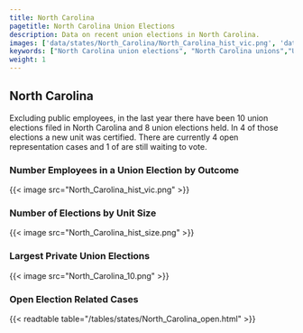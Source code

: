 ```yaml
---
title: North Carolina
pagetitle: North Carolina Union Elections
description: Data on recent union elections in North Carolina.
images: ['data/states/North_Carolina/North_Carolina_hist_vic.png', 'data/states/North_Carolina/North_Carolina_hist_size.png', 'data/states/North_Carolina/North_Carolina_10.png']
keywords: ["North Carolina union elections", "North Carolina unions","Union elections"]
weight: 1
---
```

##  North Carolina

Excluding public employees, in the last year there have been 10 union elections filed in North Carolina and 8 union elections held. In 4 of those elections a new unit was certified. There are currently 4 open representation cases and 1 of are still waiting to vote.

### Number Employees in a Union Election by Outcome
{{< image src="North_Carolina_hist_vic.png" >}}

### Number of Elections by Unit Size
{{< image src="North_Carolina_hist_size.png" >}}

### Largest Private Union Elections
{{< image src="North_Carolina_10.png" >}}

### Open Election Related Cases
{{< readtable table="/tables/states/North_Carolina_open.html" >}}

